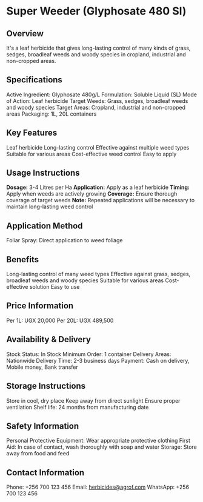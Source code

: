 # Super Weeder (Glyphosate 480 Sl)

## Overview
It's a leaf herbicide that gives long-lasting control of many kinds of grass, sedges, broadleaf weeds and woody species in cropland, industrial and non-cropped areas.

## Specifications
Active Ingredient: Glyphosate 480g/L
Formulation: Soluble Liquid (SL)
Mode of Action: Leaf herbicide
Target Weeds: Grass, sedges, broadleaf weeds and woody species
Target Areas: Cropland, industrial and non-cropped areas
Packaging: 1L, 20L containers

## Key Features
Leaf herbicide
Long-lasting control
Effective against multiple weed types
Suitable for various areas
Cost-effective weed control
Easy to apply

## Usage Instructions
**Dosage:** 3-4 Litres per Ha
**Application:** Apply as a leaf herbicide
**Timing:** Apply when weeds are actively growing
**Coverage:** Ensure thorough coverage of target weeds
**Note:** Repeated applications will be necessary to maintain long-lasting weed control

## Application Method
Foliar Spray: Direct application to weed foliage

## Benefits
Long-lasting control of many weed types
Effective against grass, sedges, broadleaf weeds and woody species
Suitable for various areas
Cost-effective solution
Easy to use

## Price Information
Per 1L: UGX 20,000
Per 20L: UGX 489,500

## Availability & Delivery
Stock Status: In Stock
Minimum Order: 1 container
Delivery Areas: Nationwide
Delivery Time: 2-3 business days
Payment: Cash on delivery, Mobile money, Bank transfer

## Storage Instructions
Store in cool, dry place
Keep away from direct sunlight
Ensure proper ventilation
Shelf life: 24 months from manufacturing date

## Safety Information
Personal Protective Equipment: Wear appropriate protective clothing
First Aid: In case of contact, wash thoroughly with soap and water
Storage: Store away from food and feed

## Contact Information
Phone: +256 700 123 456
Email: herbicides@agrof.com
WhatsApp: +256 700 123 456

